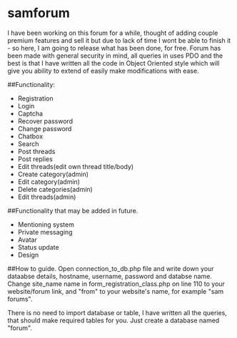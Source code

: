 # samforum

I have been working on this forum for a while, thought of adding couple premium features and sell it but due to lack of time I wont be able to finish it - so here, I am going to release what has been done, for free. Forum has been made with general security in mind, all queries in uses PDO and the best is that I have written all the code in Object Oriented style which will give you ability to extend of easily make modifications with ease.

##Functionality:
- Registration
- Login
- Captcha
- Recover password
- Change password
- Chatbox
- Search
- Post threads
- Post replies
- Edit threads(edit own thread title/body)
- Create category(admin)
- Edit category(admin)
- Delete categories(admin)
- Edit threads(admin)


##Functionality that may be added in future.
- Mentioning system
- Private messaging
- Avatar
- Status update
- Design

##How to guide.
  Open connection_to_db.php file and write down your dataabse details, hostname, username, password and databse name.
  Change site_name name in form_registration_class.php on line 110 to your website/forum link, and "from" to your website's name, for example "sam forums".

There is no need to import database or table, I have written all the queries, that should make required tables for you. Just create a database named "forum".
